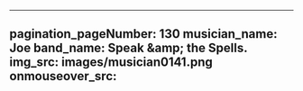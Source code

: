 ------
pagination_pageNumber: 130
musician_name: Joe
band_name: Speak &amp;amp; the Spells.
img_src: images/musician0141.png
onmouseover_src: 
------